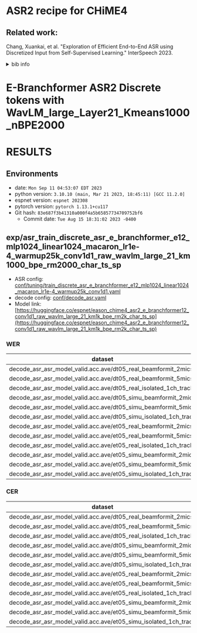 <!-- Generated by scripts/utils/show_asr_result.sh -->
# ASR2 recipe for CHiME4
## Related work:
   Chang, Xuankai, et al. "Exploration of Efficient End-to-End ASR using Discretized Input from Self-Supervised Learning." InterSpeech 2023.
   <details>
   <summary>bib info</summary>

   ```
   @article{chang2023exploration,
        title={Exploration of Efficient End-to-End ASR using Discretized Input from Self-Supervised Learning},
        author={Chang, Xuankai and Yan, Brian and Fujita, Yuya and Maekaku, Takashi and Watanabe, Shinji},
        journal={arXiv preprint arXiv:2305.18108},
        year={2023}
   }
   ```
   </details>

# E-Branchformer ASR2 Discrete tokens with WavLM_large_Layer21_Kmeans1000_nBPE2000

# RESULTS
## Environments
- date: `Mon Sep 11 04:53:07 EDT 2023`
- python version: `3.10.10 (main, Mar 21 2023, 18:45:11) [GCC 11.2.0]`
- espnet version: `espnet 202308`
- pytorch version: `pytorch 1.13.1+cu117`
- Git hash: `83e687f3b41310a000f4a5b65857734709752bf6`
  - Commit date: `Tue Aug 15 18:31:02 2023 -0400`

## exp/asr_train_discrete_asr_e_branchformer_e12_mlp1024_linear1024_macaron_lr1e-4_warmup25k_conv1d1_raw_wavlm_large_21_km1000_bpe_rm2000_char_ts_sp

- ASR config: [conf/tuning/train_discrete_asr_e_branchformer_e12_mlp1024_linear1024_macaron_lr1e-4_warmup25k_conv1d1.yaml](conf/tuning/train_discrete_asr_e_branchformer_e12_mlp1024_linear1024_macaron_lr1e-4_warmup25k_conv1d1.yaml)
- decode config: [conf/decode_asr.yaml](conf/decode_asr.yaml)
- Model link: [https://huggingface.co/espnet/eason_chime4_asr2_e_branchformer12_conv1d1_raw_wavlm_large_21_km1k_bpe_rm2k_char_ts_sp](https://huggingface.co/espnet/eason_chime4_asr2_e_branchformer12_conv1d1_raw_wavlm_large_21_km1k_bpe_rm2k_char_ts_sp)

### WER

|dataset|Snt|Wrd|Corr|Sub|Del|Ins|Err|S.Err|
|---|---|---|---|---|---|---|---|---|
|decode_asr_asr_model_valid.acc.ave/dt05_real_beamformit_2mics|1640|27119|89.9|8.6|1.5|0.8|10.9|58.5|
|decode_asr_asr_model_valid.acc.ave/dt05_real_beamformit_5mics|1640|27119|92.2|6.6|1.2|0.6|8.4|54.3|
|decode_asr_asr_model_valid.acc.ave/dt05_real_isolated_1ch_track|1640|27119|89.0|9.6|1.4|0.9|11.9|63.5|
|decode_asr_asr_model_valid.acc.ave/dt05_simu_beamformit_2mics|1640|27120|89.8|8.4|1.7|0.7|10.8|61.8|
|decode_asr_asr_model_valid.acc.ave/dt05_simu_beamformit_5mics|1640|27120|93.3|5.7|1.0|0.4|7.1|54.9|
|decode_asr_asr_model_valid.acc.ave/dt05_simu_isolated_1ch_track|1640|27120|84.4|12.8|2.8|0.8|16.5|67.1|
|decode_asr_asr_model_valid.acc.ave/et05_real_beamformit_2mics|1320|21409|90.5|8.2|1.3|0.6|10.1|66.7|
|decode_asr_asr_model_valid.acc.ave/et05_real_beamformit_5mics|1320|21409|92.8|6.3|0.9|0.5|7.7|58.0|
|decode_asr_asr_model_valid.acc.ave/et05_real_isolated_1ch_track|1320|21409|88.3|10.0|1.7|0.8|12.5|71.5|
|decode_asr_asr_model_valid.acc.ave/et05_simu_beamformit_2mics|1320|21416|89.0|9.2|1.8|0.9|11.8|66.4|
|decode_asr_asr_model_valid.acc.ave/et05_simu_beamformit_5mics|1320|21416|92.7|6.4|0.9|0.7|8.0|61.0|
|decode_asr_asr_model_valid.acc.ave/et05_simu_isolated_1ch_track|1320|21416|83.3|13.2|3.5|1.1|17.8|69.4|

### CER

|dataset|Snt|Wrd|Corr|Sub|Del|Ins|Err|S.Err|
|---|---|---|---|---|---|---|---|---|
|decode_asr_asr_model_valid.acc.ave/dt05_real_beamformit_2mics|1640|160390|95.4|2.2|2.4|1.0|5.6|58.5|
|decode_asr_asr_model_valid.acc.ave/dt05_real_beamformit_5mics|1640|160390|96.7|1.5|1.8|0.7|3.9|54.3|
|decode_asr_asr_model_valid.acc.ave/dt05_real_isolated_1ch_track|1640|160390|95.1|2.6|2.3|1.2|6.0|63.5|
|decode_asr_asr_model_valid.acc.ave/dt05_simu_beamformit_2mics|1640|160400|95.5|2.2|2.3|0.8|5.3|61.8|
|decode_asr_asr_model_valid.acc.ave/dt05_simu_beamformit_5mics|1640|160400|97.6|1.2|1.2|0.5|2.9|54.9|
|decode_asr_asr_model_valid.acc.ave/dt05_simu_isolated_1ch_track|1640|160400|91.8|4.1|4.2|1.3|9.5|67.1|
|decode_asr_asr_model_valid.acc.ave/et05_real_beamformit_2mics|1320|126796|96.3|1.9|1.8|0.7|4.4|66.7|
|decode_asr_asr_model_valid.acc.ave/et05_real_beamformit_5mics|1320|126796|97.5|1.2|1.3|0.6|3.1|58.0|
|decode_asr_asr_model_valid.acc.ave/et05_real_isolated_1ch_track|1320|126796|95.3|2.4|2.3|0.9|5.6|71.5|
|decode_asr_asr_model_valid.acc.ave/et05_simu_beamformit_2mics|1320|126812|95.3|2.2|2.5|1.0|5.7|66.4|
|decode_asr_asr_model_valid.acc.ave/et05_simu_beamformit_5mics|1320|126812|97.5|1.2|1.3|0.9|3.4|61.0|
|decode_asr_asr_model_valid.acc.ave/et05_simu_isolated_1ch_track|1320|126812|91.1|4.1|4.8|1.5|10.4|69.4|
